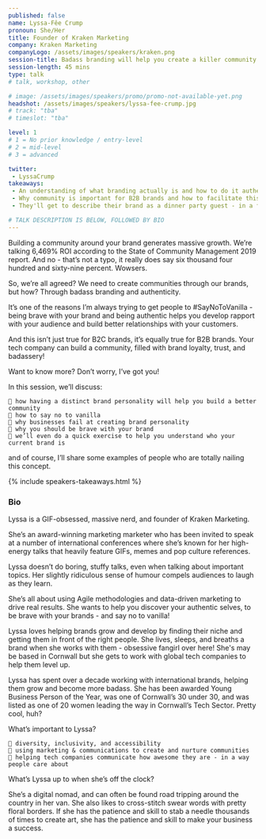 ```yaml
---
published: false
name: Lyssa-Fêe Crump
pronoun: She/Her
title: Founder of Kraken Marketing
company: Kraken Marketing
companyLogo: /assets/images/speakers/kraken.png
session-title: Badass branding will help you create a killer community
session-length: 45 mins
type: talk
# talk, workshop, other

# image: /assets/images/speakers/promo/promo-not-available-yet.png
headshot: /assets/images/speakers/lyssa-fee-crump.jpg
# track: "tba"
# timeslot: "tba"

level: 1
# 1 = No prior knowledge / entry-level
# 2 = mid-level
# 3 = advanced

twitter: 
 - LyssaCrump
takeaways:
 - An understanding of what branding actually is and how to do it authentically 
 - Why community is important for B2B brands and how to facilitate this 
 - They'll get to describe their brand as a dinner party guest - in a fun exercise

# TALK DESCRIPTION IS BELOW, FOLLOWED BY BIO
---
```

Building a community around your brand generates massive growth. We’re talking 6,469% ROI according to the State of Community Management 2019 report. And no - that’s not a typo, it really does say six thousand four hundred and sixty-nine percent. Wowsers. 

So, we’re all agreed? We need to create communities through our brands, but how? 
Through badass branding and authenticity. 

It’s one of the reasons I’m always trying to get people to #SayNoToVanilla - being brave with your brand and being authentic helps you develop rapport with your audience and build better relationships with your customers. 

And this isn’t just true for B2C brands, it’s equally true for B2B brands. Your tech company can build a community, filled with brand loyalty, trust, and badassery! 

Want to know more? Don’t worry, I’ve got you! 

In this session, we’ll discuss:

    🦑 how having a distinct brand personality will help you build a better community 
    🦑 how to say no to vanilla
    🦑 why businesses fail at creating brand personality 
    🦑 why you should be brave with your brand
    🦑 we’ll even do a quick exercise to help you understand who your current brand is 

and of course, I’ll share some examples of people who are totally nailing this concept.

{% include speakers-takeaways.html %}

<h3>Bio</h3>

Lyssa is a GIF-obsessed, massive nerd, and founder of Kraken Marketing. 

She’s an award-winning marketing marketer who has been invited to speak at a number of international conferences where she’s known for her high-energy talks that heavily feature GIFs, memes and pop culture references. 

Lyssa doesn’t do boring, stuffy talks, even when talking about important topics. Her slightly ridiculous sense of humour compels audiences to laugh as they learn. 

She’s all about using Agile methodologies and data-driven marketing to drive real results. She wants to help you discover your authentic selves, to be brave with your brands - and say no to vanilla! 

Lyssa loves helping brands grow and develop by finding their niche and getting them in front of the right people. She lives, sleeps, and breaths a brand when she works with them - obsessive fangirl over here! She's may be based in Cornwall but she gets to work with global tech companies to help them level up. 

Lyssa has spent over a decade working with international brands, helping them grow and become more badass. 
She has been awarded Young Business Person of the Year, was one of Cornwall’s 30 under 30, and was listed as one of 20 women leading the way in Cornwall’s Tech Sector. Pretty cool, huh?

What’s important to Lyssa?

    🦑 diversity, inclusivity, and accessibility
    🦑 using marketing & communications to create and nurture communities 
    🦑 helping tech companies communicate how awesome they are - in a way people care about 

What’s Lyssa up to when she’s off the clock? 

She’s a digital nomad, and can often be found road tripping around the country in her van. She also likes to cross-stitch swear words with pretty floral borders. If she has the patience and skill to stab a needle thousands of times to create art, she has the patience and skill to make your business a success.